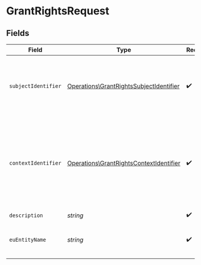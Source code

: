 # GrantRightsRequest


## Fields

| Field                                                                                                                                                                    | Type                                                                                                                                                                     | Required                                                                                                                                                                 | Description                                                                                                                                                              |
| ------------------------------------------------------------------------------------------------------------------------------------------------------------------------ | ------------------------------------------------------------------------------------------------------------------------------------------------------------------------ | ------------------------------------------------------------------------------------------------------------------------------------------------------------------------ | ------------------------------------------------------------------------------------------------------------------------------------------------------------------------ |
| `subjectIdentifier`                                                                                                                                                      | [Operations\GrantRightsSubjectIdentifier](../../Models/Operations/GrantRightsSubjectIdentifier.md)                                                                       | :heavy_check_mark:                                                                                                                                                       | Identyfikator podmiotu uprawnionego.<br/>\| Type \| Value \|<br/>\| --- \| --- \|<br/>\| Fingerprint \| Odcisk palca certyfikatu \|                                      |
| `contextIdentifier`                                                                                                                                                      | [Operations\GrantRightsContextIdentifier](../../Models/Operations/GrantRightsContextIdentifier.md)                                                                       | :heavy_check_mark:                                                                                                                                                       | Identyfikator kontekstu złożonego.<br/>\| Type \| Value \|<br/>\| --- \| --- \|<br/>\| NipVatUe \| Dwuczłonowy identyfikator składający się z numeru NIP i numeru VAT-UE: `{nip}-{vat_ue}` \| |
| `description`                                                                                                                                                            | *string*                                                                                                                                                                 | :heavy_check_mark:                                                                                                                                                       | Opis uprawnienia                                                                                                                                                         |
| `euEntityName`                                                                                                                                                           | *string*                                                                                                                                                                 | :heavy_check_mark:                                                                                                                                                       | Nazwa i adres podmiotu unijnego w formacie: <br/>`{euSubjectName}, {euSubjectAddress}`                                                                                   |